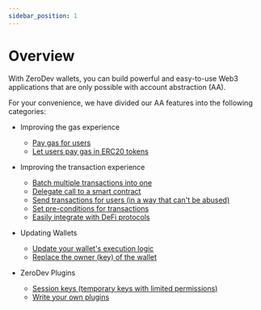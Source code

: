 ```yaml
---
sidebar_position: 1
---
```


# Overview

With ZeroDev wallets, you can build powerful and easy-to-use Web3 applications that are only possible with account abstraction (AA).

For your convenience, we have divided our AA features into the following categories:

- Improving the gas experience
  - [Pay gas for users](/use-wallets/improve-gas-experience/pay-gas-for-users)
  - [Let users pay gas in ERC20 tokens](/use-wallets/improve-gas-experience/pay-gas-in-erc20)

- Improving the transaction experience
  - [Batch multiple transactions into one](/use-wallets/improve-transaction-experience/batch-transactions)
  - [Delegate call to a smart contract](/use-wallets/improve-transaction-experience/delegate-call)
  - [Send transactions for users (in a way that can't be abused)](/use-wallets/improve-transaction-experience/send-transactions-for-users)
  - [Set pre-conditions for transactions](/use-wallets/improve-transaction-experience/set-transaction-guards)
  - [Easily integrate with DeFi protocols](/use-wallets/improve-transaction-experience/integrate-defi)

- Updating Wallets
  - [Update your wallet's execution logic](/use-wallets/update-wallets/replace-wallet-owner)
  - [Replace the owner (key) of the wallet](/use-wallets/update-wallets/update-wallet-implementation)

- ZeroDev Plugins
  - [Session keys (temporary keys with limited permissions)](/use-wallets/zerodev-plugins/use-session-keys)
  - [Write your own plugins](/use-wallets/zerodev-plugins/build-your-own-plugin)
